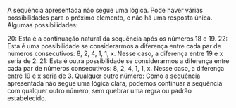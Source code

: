A sequência apresentada não segue uma lógica. Pode haver várias possibilidades para o próximo elemento, e não há uma resposta única. Algumas possibilidades:

20: Esta é a continuação natural da sequência após os números 18 e 19.
22: Esta é uma possibilidade se considerarmos a diferença entre cada par de números consecutivos: 8, 2, 4, 1, 1, x. Nesse caso, a diferença entre 19 e x seria de 2.
21: Esta é outra possibilidade se considerarmos a diferença entre cada par de números consecutivos: 8, 2, 4, 1, 1, x. Nesse caso, a diferença entre 19 e x seria de 3.
Qualquer outro número: Como a sequência apresentada não segue uma lógica clara, podemos continuar a sequência com qualquer outro número, sem quebrar uma regra ou padrão estabelecido.